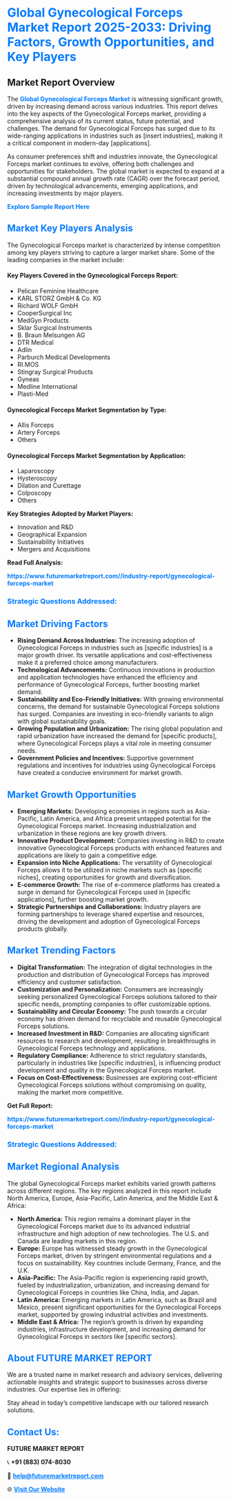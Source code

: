 <h1 style="color: #007BFF;">Global Gynecological Forceps Market Report 2025-2033: Driving Factors, Growth Opportunities, and Key Players</h1>

<section id="overview">
<h2>Market Report Overview</h2>
<p>The <a href="https://www.futuremarketreport.com//industry-report/gynecological-forceps-market" style="color: #007BFF; text-decoration: none;"><strong>Global Gynecological Forceps Market</strong></a> is witnessing significant growth, driven by increasing demand across various industries. This report delves into the key aspects of the Gynecological Forceps market, providing a comprehensive analysis of its current status, future potential, and challenges. The demand for Gynecological Forceps has surged due to its wide-ranging applications in industries such as [insert industries], making it a critical component in modern-day [applications].</p>
<p>As consumer preferences shift and industries innovate, the Gynecological Forceps market continues to evolve, offering both challenges and opportunities for stakeholders. The global market is expected to expand at a substantial compound annual growth rate (CAGR) over the forecast period, driven by technological advancements, emerging applications, and increasing investments by major players.</p>
</section>

<section id="overview">
<p><a href="https://www.futuremarketreport.com//request-sample/reportId=92354" style="color: #007BFF; text-decoration: none;"><strong>Explore Sample Report Here</strong></a></p>
</section>

<section id="key-players">
<h2 style="color: #007BFF;">Market Key Players Analysis</h2>
<p>The Gynecological Forceps market is characterized by intense competition among key players striving to capture a larger market share. Some of the leading companies in the market include:</p>
<h4>Key Players Covered in the Gynecological Forceps Report:</h4>
<ul><li>Pelican Feminine Healthcare</li><li>KARL STORZ GmbH &amp; Co. KG</li><li>Richard WOLF GmbH</li><li>CooperSurgical Inc</li><li>MedGyn Products</li><li>Sklar Surgical Instruments</li><li>B. Braun Melsungen AG</li><li>DTR Medical</li><li>Adlin</li><li>Parburch Medical Developments</li><li>RI.MOS</li><li>Stingray Surgical Products</li><li>Gyneas</li><li>Medline International</li><li>Plasti-Med</li></ul>
<h4>Gynecological Forceps Market Segmentation by Type:</h4>
<ul><li>Allis Forceps</li><li>Artery Forceps</li><li>Others</li></ul>

<h4>Gynecological Forceps Market Segmentation by Application:</h4>
<ul><li>Laparoscopy</li><li>Hysteroscopy</li><li>Dilation and Curettage</li><li>Colposcopy</li><li>Others</li></ul>
<p><strong>Key Strategies Adopted by Market Players:</strong></p>
<ul>
<li>Innovation and R&D</li>
<li>Geographical Expansion</li>
<li>Sustainability Initiatives</li>
<li>Mergers and Acquisitions</li>
</ul>
</section>

<section>
<p><strong>Read Full Analysis: </strong></p><a href="https://www.futuremarketreport.com//industry-report/gynecological-forceps-market" style="color: #007BFF; text-decoration: none;"><strong>https://www.futuremarketreport.com//industry-report/gynecological-forceps-market</strong></a>
<h3 style="color: #007BFF;">Strategic Questions Addressed:</h3>
</section>

<section id="driving-factors">
<h2 style="color: #007BFF;">Market Driving Factors</h2>
<ul>
<li><strong>Rising Demand Across Industries:</strong> The increasing adoption of Gynecological Forceps in industries such as [specific industries] is a major growth driver. Its versatile applications and cost-effectiveness make it a preferred choice among manufacturers.</li>
<li><strong>Technological Advancements:</strong> Continuous innovations in production and application technologies have enhanced the efficiency and performance of Gynecological Forceps, further boosting market demand.</li>
<li><strong>Sustainability and Eco-Friendly Initiatives:</strong> With growing environmental concerns, the demand for sustainable Gynecological Forceps solutions has surged. Companies are investing in eco-friendly variants to align with global sustainability goals.</li>
<li><strong>Growing Population and Urbanization:</strong> The rising global population and rapid urbanization have increased the demand for [specific products], where Gynecological Forceps plays a vital role in meeting consumer needs.</li>
<li><strong>Government Policies and Incentives:</strong> Supportive government regulations and incentives for industries using Gynecological Forceps have created a conducive environment for market growth.</li>
</ul>
</section>

<section id="growth-opportunities">
<h2 style="color: #007BFF;">Market Growth Opportunities</h2>
<ul>
<li><strong>Emerging Markets:</strong> Developing economies in regions such as Asia-Pacific, Latin America, and Africa present untapped potential for the Gynecological Forceps market. Increasing industrialization and urbanization in these regions are key growth drivers.</li>
<li><strong>Innovative Product Development:</strong> Companies investing in R&D to create innovative Gynecological Forceps products with enhanced features and applications are likely to gain a competitive edge.</li>
<li><strong>Expansion into Niche Applications:</strong> The versatility of Gynecological Forceps allows it to be utilized in niche markets such as [specific niches], creating opportunities for growth and diversification.</li>
<li><strong>E-commerce Growth:</strong> The rise of e-commerce platforms has created a surge in demand for Gynecological Forceps used in [specific applications], further boosting market growth.</li>
<li><strong>Strategic Partnerships and Collaborations:</strong> Industry players are forming partnerships to leverage shared expertise and resources, driving the development and adoption of Gynecological Forceps products globally.</li>
</ul>
</section>

<section id="trending-factors">
<h2 style="color: #007BFF;">Market Trending Factors</h2>
<ul>
<li><strong>Digital Transformation:</strong> The integration of digital technologies in the production and distribution of Gynecological Forceps has improved efficiency and customer satisfaction.</li>
<li><strong>Customization and Personalization:</strong> Consumers are increasingly seeking personalized Gynecological Forceps solutions tailored to their specific needs, prompting companies to offer customizable options.</li>
<li><strong>Sustainability and Circular Economy:</strong> The push towards a circular economy has driven demand for recyclable and reusable Gynecological Forceps solutions.</li>
<li><strong>Increased Investment in R&D:</strong> Companies are allocating significant resources to research and development, resulting in breakthroughs in Gynecological Forceps technology and applications.</li>
<li><strong>Regulatory Compliance:</strong> Adherence to strict regulatory standards, particularly in industries like [specific industries], is influencing product development and quality in the Gynecological Forceps market.</li>
<li><strong>Focus on Cost-Effectiveness:</strong> Businesses are exploring cost-efficient Gynecological Forceps solutions without compromising on quality, making the market more competitive.</li>
</ul>
</section>

<section>
<p><strong>Get Full Report: </strong></p><a href="https://www.futuremarketreport.com//industry-report/gynecological-forceps-market" style="color: #007BFF; text-decoration: none;"><strong>https://www.futuremarketreport.com//industry-report/gynecological-forceps-market</strong></a>
<h3 style="color: #007BFF;">Strategic Questions Addressed:</h3>
</section>


<section id="regional-analysis">
<h2 style="color: #007BFF;">Market Regional Analysis</h2>
<p>The global Gynecological Forceps market exhibits varied growth patterns across different regions. The key regions analyzed in this report include North America, Europe, Asia-Pacific, Latin America, and the Middle East & Africa:</p>
<ul>
<li><strong>North America:</strong> This region remains a dominant player in the Gynecological Forceps market due to its advanced industrial infrastructure and high adoption of new technologies. The U.S. and Canada are leading markets in this region.</li>
<li><strong>Europe:</strong> Europe has witnessed steady growth in the Gynecological Forceps market, driven by stringent environmental regulations and a focus on sustainability. Key countries include Germany, France, and the U.K.</li>
<li><strong>Asia-Pacific:</strong> The Asia-Pacific region is experiencing rapid growth, fueled by industrialization, urbanization, and increasing demand for Gynecological Forceps in countries like China, India, and Japan.</li>
<li><strong>Latin America:</strong> Emerging markets in Latin America, such as Brazil and Mexico, present significant opportunities for the Gynecological Forceps market, supported by growing industrial activities and investments.</li>
<li><strong>Middle East & Africa:</strong> The region’s growth is driven by expanding industries, infrastructure development, and increasing demand for Gynecological Forceps in sectors like [specific sectors].</li>
</ul>
</section>

<footer>
<h2 style="color: #007BFF;">About FUTURE MARKET REPORT</h2>
<p>We are a trusted name in market research and advisory services, delivering actionable insights and strategic support to businesses across diverse industries. Our expertise lies in offering:</p>

<p>Stay ahead in today’s competitive landscape with our tailored research solutions.</p>

<h2 style="color: #007BFF;">Contact Us:</h2>
<p><strong>FUTURE MARKET REPORT</strong></p>
<p>📞 <strong>+91 (883) 074-8030</strong></p>
<p>📧 <strong><a href="mailto:help@futuremarketreport.com" style="color: #007BFF;">help@futuremarketreport.com</a></strong></p>
<p>🌐 <strong><a href="https://www.futuremarketreport.com/" style="color: #007BFF;">Visit Our Website</a></strong></p>
</footer>